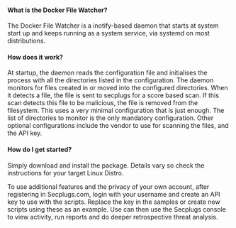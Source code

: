 #### What is the Docker File Watcher?

The Docker File Watcher is a inotify-based daemon that starts at system start up and keeps running as a system service, via systemd on most distributions.

#### How does it work?

At startup, the daemon reads the configuration file and initialises the process with all the directories listed in the configuration. The daemon monitors for files created in or moved into the configured directories. When it detects a file, the file is sent to secplugs for a score based scan. If this scan detects this file to be malicious, the file is removed from the filesystem.
This uses a very minimal configuration that is just enough. The list of directories to monitor is the only mandatory configuration.
Other optional configurations include the vendor to use for scanning the files, and the API key.

#### How do I get started?

Simply download and install the package. Details vary so check the instructions for your target Linux Distro. 

To use additional features and the privacy of your own account, after registering in Secplugs.com, login with your username and create an API key to use with the scripts. 
Replace the key in the samples or create new scripts using these as an example.
Use can then use the Secplugs console to view activity, run reports and do deeper retrospective threat analysis.
